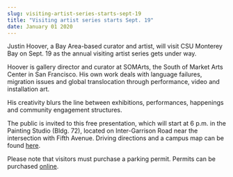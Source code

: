 ```yaml
---
slug: visiting-artist-series-starts-sept-19
title: "Visiting artist series starts Sept. 19"
date: January 01 2020
---
```


<p>Justin Hoover, a Bay Area-based curator and artist, will visit CSU Monterey Bay on Sept. 19 as the annual visiting artist series gets under way.
</p><p>Hoover is gallery director and curator at SOMArts, the South of Market Arts Center in San Francisco. His own work deals with language failures, migration issues and global translocation through performance, video and installation art.
</p><p>His creativity blurs the line between exhibitions, performances, happenings and community engagement structures.
</p><p>The public is invited to this free presentation, which will start at 6 p.m. in the Painting Studio (Bldg. 72), located on Inter-Garrison Road near the intersection with Fifth Avenue. Driving directions and a campus map can be found <a href="http://csumb.edu/maps">here</a>.
</p><p>Please note that visitors must purchase a parking permit. Permits can be purchased <a href="http://parking.csumb.edu/buy-permit">online</a>.  
</p>
